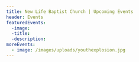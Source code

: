 ```yaml
---
title: New Life Baptist Church | Upcoming Events
header: Events
featuredEvents:
  -image:
  -title:
  -description:
moreEvents:
  - image: /images/uploads/youthexplosion.jpg
---
```


